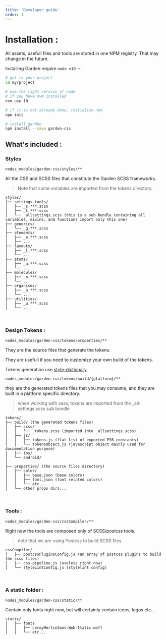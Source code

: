 ```yaml
---
title: 'Developer guide'
order: 1
---
```


# Installation :

All assets, usefull files and tools are stored in one NPM registry. That may change in the future.

Installing Garden require `node v10 +` :

```BASH
# got to your project
cd my/project

# use the right version of node
# if you have nvm installed
nvm use 10

# if it is not already done, initialize npm
npm init

# install garden
npm install --save garden-css
```

## What's included :

### Styles

`nodes_modules/garden-css/styles/**`

All the CSS and SCSS files that constitute the Garden SCSS frameworks.

> Note that some variables are imported from the tokens directory.

```
styles/
├── settings-tools/
│   ├── _s.***.scss
│   ├── _t.***.scss
│   └── _allsettings.scss (this is a sub bundle containing all variables, mixins, and functions import only this one)
├── generics/
│   └── _g.***.scss
├── elements/
│   ├── _e.***.scss
│   ├── ...
├── layouts/
│   ├── _l.***.scss
│   └── ...
├── atoms/
│   ├── _a.***.scss
│   └── ...
├── molecules/
│   ├── _m.***.scss
│   └── ...
├── organisms/
│   ├── _o.***.scss
│   └── ...
├── utilities/
│   ├── _u.***.scss
│   └── ...
```

<br>

### Design Tokens :

`nodes_modules/garden-css/tokens/properties/**`

They are the source files that generate the tokens.

They are usefull if you need to customize your own build of the tokens.

Tokens generation use [style-dictionary](https://amzn.github.io/style-dictionary/#/)

`nodes_modules/garden-css/tokens/build/{platform}/**`

they are the generated tokens files that you may consume, and they are built in a platform specific directory.

> when working with sass, tokens are imported from the \_all-settings.scss sub bundle

```
tokens/
├── build/ (the generated tokens files)
│   ├── scss/
│   │   └── _tokens.scss (imported into _allsettings.scss)
│   ├── js/
│   │   ├── tokens.js (flat list of exported ES6 constants)
│   │   └── tokensObject.js (javascript object mainly used for documentation purpose)
│   ├── ios/
│   └── android/
│
├── properties/ (the source files directory)
│   ├── color/
│   │   ├── base.json (base colors)
│   │   ├── font.json (font related colors)
│   │   └── etc...
│   └── other props dirs...
```

<br>

### Tools :

`nodes_modules/garden-css/cssCompiler/**`

Right now the tools are composed only of SCSS/postcss tools.

> note that we are using Postcss to build SCSS files

```
cssCompiler/
│   ├── postcssPluginsConfig.js (an array of postcss plugins to build the scss files)
│   ├── css-pipeline.js (useless right now)
│   └── styleLintConfig.js (stylelint config)
```

<br>

### A static folder :

`nodes_modules/garden-css/static/**`

Contain only fonts right now, but will certainly contain icons, logos etc...

```
static/
│   ├── fonts
│   │   ├── LeroyMerlinSans-Web-Italic.woff
│   │   └── etc...
```
